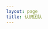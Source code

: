```yaml
---
layout: page
title: 认识团队
---
```

<script setup>
import {
  VPTeamPage,
  VPTeamPageTitle,
  VPTeamMembers,
  VPTeamPageSection
} from 'vitepress/theme'


const coreMembers = [
  {
    avatar: 'https://github.com/wling-art.png',
    name: 'wlingzhenyu',
    title: '主作者',
    links:
      { icon: 'github', link: 'https://github.com/wling-art' },
    sponsor: 'https://afdian.net/a/ZLServer',
    actionText: '捐赠作者'
  },
  {
    avatar: 'https://q.qlogo.cn/headimg_dl?dst_uin=3603866430&spec=100',
    name: '海棠',
    title: '群管'
  },
  {
    avatar: 'https://q.qlogo.cn/headimg_dl?dst_uin=869379440&spec=100',
    name: '风林',
    title: '账号的提供'
  }
]

const partners = [
  {
    avatar: 'https://q.qlogo.cn/headimg_dl?dst_uin=1519412035&spec=100',
    name: 'Gemence',
    title: '捐赠 1 次, 共 5 元',
  },
  {
    avatar: 'https://q.qlogo.cn/headimg_dl?dst_uin=869379440&spec=100',
    name: '风林',
    title: '捐赠 37 次, 共 195 元',
  },
  {
    avatar: 'https://q.qlogo.cn/headimg_dl?dst_uin=3603866430&spec=100',
    name: '海棠',
    title: '捐赠 1 次, 共 5 元',
  },
  {
    avatar: 'https://q.qlogo.cn/headimg_dl?dst_uin=292702551&spec=100',
    name: '空气',
    title: '捐赠 4 次, 共 175 元',
  },
  {
    avatar: 'https://q.qlogo.cn/headimg_dl?dst_uin=3530300540&spec=100',
    name: '9',
    title: '捐赠 3 次, 共 75 元',
  },
  {
    avatar: 'https://q.qlogo.cn/headimg_dl?dst_uin=2668127763&spec=100',
    name: '隔壁老衫',
    title: '捐赠 1 次, 共 10 元',
  },
  {
    avatar: 'https://q.qlogo.cn/headimg_dl?dst_uin=0&spec=100',
    name: '热血市民小彭',
    title: '捐赠 1 次, 共 10 元'
  }
]
</script>

<VPTeamPage>
  <VPTeamPageTitle>
    <template #title>
      认识团队
    </template>
    <template #lead>
      在这个页面你将了解为项目做出贡献的人
    </template>
  </VPTeamPageTitle>
  <VPTeamPageSection>
    <template #title>管理团队</template>
    <template #lead>这是目前是U1的管理团队, 感谢他们让U1更美好!</template>
    <template #members>
      <VPTeamMembers size="medium" :members="coreMembers" />
    </template>
  </VPTeamPageSection>
  <VPTeamPageSection>
    <template #title>赞助者</template>
    <template #lead>这些是捐赠过U1的人, 感谢他们让作者渡过难关!(排名不分先后)</template>
    <template #members>
      <VPTeamMembers size="small" :members="partners" />
    </template>
  </VPTeamPageSection>
</VPTeamPage>